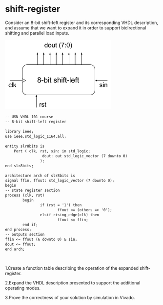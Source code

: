 # shift-register
Consider an 8-bit shift-left register and its corresponding VHDL description, and assume that we want to expand it in order to support bidirectional shifting and parallel load inputs.

![Repo List](question/ShiftReg.png)

```
-- USN VHDL 101 course
-- 8-bit shift-left register

library ieee;
use ieee.std_logic_1164.all;

entity slr8bits is
    Port ( clk, rst, sin: in std_logic;
                 dout: out std_logic_vector (7 downto 0)
                );
end slr8bits;

architecture arch of slr8bits is
signal ffin, ffout: std_logic_vector (7 downto 0);
begin
-- state register section
process (clk, rst)
        begin
                if (rst = '1') then
                        ffout <= (others => '0');
                elsif rising_edge(clk) then
                        ffout <= ffin;
        end if;
end process;
-- outputs section
ffin <= ffout (6 downto 0) & sin;
dout <= ffout;
end arch;

 
```

1.Create a function table describing the operation of the expanded shift-register.

2.Expand the VHDL description presented to support the additional operating modes.

3.Prove the correctness of your solution by simulation in Vivado.
 
